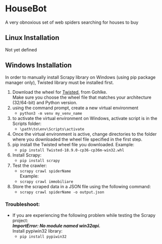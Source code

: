 # HouseBot 

A very obnoxious set of web spiders searching for houses to buy

## Linux Installation
Not yet defined

## Windows Installation

In order to manually install Scrapy library on Windows (using pip package manager only), Twisted library must
be installed first.

1. Download the wheel for [Twisted](https://www.lfd.uci.edu/~gohlke/pythonlibs/#twisted), 
from Gohlke.  
Make sure you choose the wheel file that matches your architecture (32/64-bit) 
and Python version.
2. using the command prompt, create a new virtual environment
    - `python3 -m venv my_venv_name`
3. to activate the virtual environment on Windows, activate script is in the Scripts folder:
    - `\path\to\env\Scripts\activate`
4. Once the virtual environment is active, change directories to the folder where you
downloaded the wheel file specified in the first step.
5. pip install the Twisted wheel file you downloaded. Example:
    - `pip install Twisted-18.9.0-cp36-cp36m-win32.whl`
6. Install Scrapy:
    - `pip install scrapy`
7. Test the crawler:
    - `scrapy crawl spiderName`  
    Example:
    - `scrapy crawl immobiliare`  
8. Store the scraped data in a JSON file using the following command:
    - `scrapy crawl spiderName -o output.json`
    




### Troubleshoot:
- If you are experiencing the following problem while testing the Scrapy project:  
**_ImportError: No module named win32api._**  
Install pypiwin32 library:  
    - `pip install pypiwin32`
